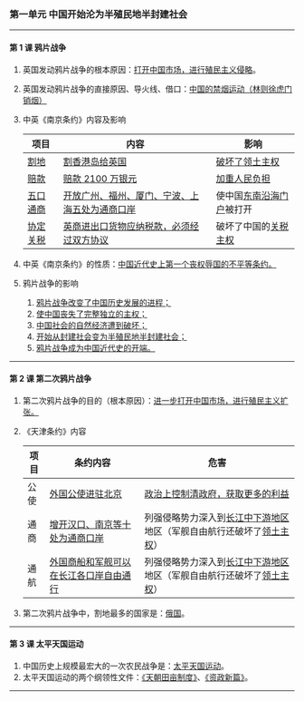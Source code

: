 ### 第一单元 中国开始沦为半殖民地半封建社会

---

#### 第 1 课 鸦片战争

1. 英国发动鸦片战争的根本原因：<u>打开中国市场，进行殖民主义侵略</u>。

2. 英国发动鸦片战争的直接原因、导火线、借口：<u>中国的禁烟运动（林则徐虎门销烟）</u>

3. 中英《南京条约》内容及影响

    | 项目            | 内容                                                  | 影响                            |
    | --------------- | ----------------------------------------------------- | ------------------------------- |
    | <u>割地</u>     | <u>割香港岛给英国</u>                                 | <u>破坏了领土主权</u>           |
    | <u>赔款</u>     | <u>赔款 2100 万银元</u>                               | <u>加重人民负担</u>             |
    | <u>五口通商</u> | <u>开放广州、福州、厦门、宁波、上海五处为通商口岸</u> | 使中国<u>东南沿海门户</u>被打开 |
    | <u>协定关税</u> | <u>英商进出口货物应纳税款，必须经过双方协议</u>       | 破坏了中国的<u>关税主权</u>     |

4. 中英《南京条约》的性质：<u>中国近代史上第一个丧权辱国的不平等条约。</u>

5. 鸦片战争的影响

    1. <u>鸦片战争改变了中国历史发展的进程；</u>
    2. <u>使中国丧失了完整独立的主权；</u>
    3. <u>中国社会的自然经济遭到破坏；</u>
    4. <u>开始从封建社会变为半殖民地半封建社会；</u>
    5. <u>鸦片战争成为中国近代史的开端。</u>

---

#### 第 2 课 第二次鸦片战争

1. 第二次鸦片战争的目的（根本原因）：<u>进一步打开中国市场，进行殖民主义扩张。</u>

2. 《天津条约》内容

    | 项目 | 条约内容                                      | 危害                                                                               |
    | ---- | --------------------------------------------- | ---------------------------------------------------------------------------------- |
    | 公使 | <u>外国公使进驻北京</u>                       | <u>政治上控制清政府，获取更多的利益</u>                                            |
    | 通商 | <u>增开汉口、南京等十处为通商口岸</u>         | 列强侵略势力深入到<u>长江中下游地区</u>地区（军舰自由航行还破坏了<u>领土主权</u>） |
    | 通航 | <u>外国商船和军舰可以在长江各口岸自由通行</u> | 列强侵略势力深入到<u>长江中下游地区</u>地区（军舰自由航行还破坏了<u>领土主权</u>） |

3. 第二次鸦片战争中，割地最多的国家是：<u>俄国</u>。

---

#### 第 3 课 太平天国运动

1. 中国历史上规模最宏大的一次农民战争是：<u>太平天国运动</u>。
2. 太平天国运动的两个纲领性文件：<u>《天朝田亩制度》</u>、<u>《资政新篇》</u>。

---
